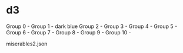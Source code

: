 # d3

Group 0 - 
Group 1 - dark blue
Group 2 -
Group 3 - 
Group 4 - 
Group 5 - 
Group 6 - 
Group 7 - 
Group 8 - 
Group 9 - 
Group 10 - 

miserables2.json
